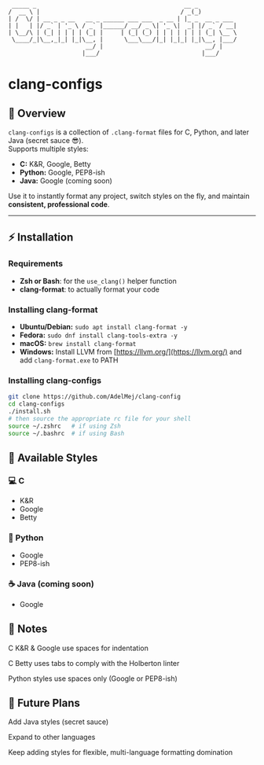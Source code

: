```
 _____ _                                          __ _           
/  __ \ |                                        / _(_)          
| /  \/ | __ _ _ __   __ _ ______ ___ ___  _ __ | |_ _  __ _ ___ 
| |   | |/ _` | '_ \ / _` |______/ __/ _ \| '_ \|  _| |/ _` / __|
| \__/\ | (_| | | | | (_| |     | (_| (_) | | | | | | | (_| \__ \
 \____/_|\__,_|_| |_|\__, |      \___\___/|_| |_|_| |_|\__, |___/
                      __/ |                             __/ |    
                     |___/                             |___/     
```
# clang-configs
## 🧩 Overview

`clang-configs` is a collection of `.clang-format` files for C, Python, and later Java (secret sauce 😎).  
Supports multiple styles:

- **C:** K&R, Google, Betty  
- **Python:** Google, PEP8-ish  
- **Java:** Google (coming soon)

Use it to instantly format any project, switch styles on the fly, and maintain **consistent, professional code**.

---

## ⚡ Installation

### Requirements
- **Zsh or Bash**: for the `use_clang()` helper function  
- **clang-format**: to actually format your code  

### Installing clang-format
- **Ubuntu/Debian:** `sudo apt install clang-format -y`  
- **Fedora:** `sudo dnf install clang-tools-extra -y`  
- **macOS:** `brew install clang-format`  
- **Windows:** Install LLVM from [https://llvm.org/](https://llvm.org/) and add `clang-format.exe` to PATH  

### Installing clang-configs
```bash
git clone https://github.com/AdelMej/clang-config
cd clang-configs
./install.sh
# then source the appropriate rc file for your shell
source ~/.zshrc   # if using Zsh
source ~/.bashrc  # if using Bash
```

## 🎨 Available Styles

### 💻 C
- K&R
- Google
- Betty

### 🐍 Python
- Google
- PEP8-ish

### ☕ Java (coming soon)
- Google

## 📌 Notes
C K&R & Google use spaces for indentation

C Betty uses tabs to comply with the Holberton linter

Python styles use spaces only (Google or PEP8-ish)

## 🚀 Future Plans
Add Java styles (secret sauce)

Expand to other languages

Keep adding styles for flexible, multi-language formatting domination
